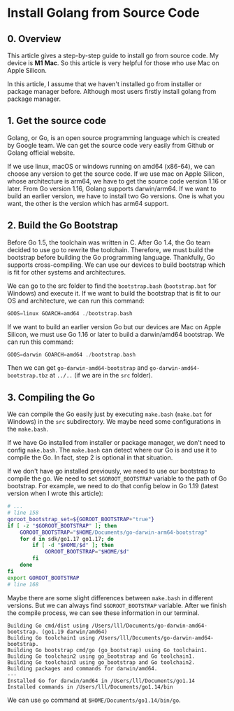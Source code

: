 # Install Golang from Source Code

## 0. Overview
This article gives a step-by-step guide to install go from source code. My device is **M1 Mac**. So this article is very helpful for those who use Mac on Apple Silicon.

In this article, I assume that we haven't installed go from installer or package manager before. Although most users firstly install golang from package manager.

## 1. Get the source code
Golang, or Go, is an open source programming language which is created by Google team. We can get the source code very easily from Github or Golang official website.

If we use linux, macOS or windows running on amd64 (x86-64), we can choose any version to get the source code. If we use mac on Apple Silicon, whose architecture is arm64, we have to get the source code version 1.16 or later. From Go version 1.16, Golang supports darwin/arm64. If we want to build an earlier version, we have to install two Go versions. One is what you want, the other is the version which has arm64 support.

## 2. Build the Go Bootstrap
Before Go 1.5, the toolchain was written in C. After Go 1.4, the Go team decided to use go to rewrite the toolchain. Therefore, we must build the bootstrap before building the Go programming language. Thankfully, Go supports cross-compiling. We can use our devices to build bootstrap which is fit for other systems and architectures.

We can go to the src folder to find the `bootstrap.bash` (`bootstrap.bat` for Windows) and execute it. If we want to build the bootstrap that is fit to our OS and architecture, we can run this command:

```go
GOOS=linux GOARCH=amd64 ./bootstrap.bash
```

If we want to build an earlier version Go but our devices are Mac on Apple Silicon, we must use Go 1.16 or later to build a darwin/amd64 bootstrap. We can run this command:

```go
GOOS=darwin GOARCH=amd64 ./bootstrap.bash
```

Then we can get `go-darwin-amd64-bootstrap` and `go-darwin-amd64-bootstrap.tbz` at `../..` (if we are in the `src` folder).

## 3. Compiling the Go
We can compile the Go easily just by executing `make.bash` (`make.bat` for Windows) in the `src` subdirectory. We maybe need some configurations in the `make.bash`.

If we have Go installed from installer or package manager, we don't need to config `make.bash`. The `make.bash` can detect where our Go is and use it to compile the Go. In fact, step 2 is optional in that situation.

If we don't have go installed previously, we need to use our bootstrap to compile the go. We need to set `$GOROOT_BOOTSTRAP` variable to the path of Go bootstrap. For example, we need to do that config below in Go 1.19 (latest version when I wrote this article):

```bash
# ...
# line 158
goroot_bootstrap_set=${GOROOT_BOOTSTRAP+"true"}
if [ -z "$GOROOT_BOOTSTRAP" ]; then
	GOROOT_BOOTSTRAP="$HOME/Documents/go-darwin-arm64-bootstrap"
	for d in sdk/go1.17 go1.17; do
		if [ -d "$HOME/$d" ]; then
			GOROOT_BOOTSTRAP="$HOME/$d"
		fi
	done
fi
export GOROOT_BOOTSTRAP
# line 168
```

Maybe there are some slight differences between `make.bash` in different versions. But we can always find `$GOROOT_BOOTSTRAP` variable. After we finish the compile process, we can see these information in our terminal.

```
Building Go cmd/dist using /Users/lll/Documents/go-darwin-amd64-bootstrap. (go1.19 darwin/amd64)
Building Go toolchain1 using /Users/lll/Documents/go-darwin-amd64-bootstrap.
Building Go bootstrap cmd/go (go_bootstrap) using Go toolchain1.
Building Go toolchain2 using go_bootstrap and Go toolchain1.
Building Go toolchain3 using go_bootstrap and Go toolchain2.
Building packages and commands for darwin/amd64.
---
Installed Go for darwin/amd64 in /Users/lll/Documents/go1.14
Installed commands in /Users/lll/Documents/go1.14/bin
```

We can use `go` command at `$HOME/Documents/go1.14/bin/go`.